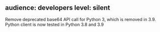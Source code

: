 audience: developers
level: silent
---
Remove deprecated base64 API call for Python 3, which is removed in 3.9. Python client is now tested in Python 3.8 and 3.9

